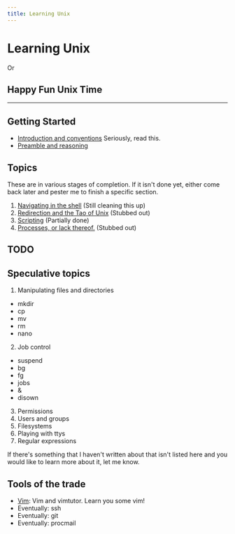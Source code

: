 ```yaml
---
title: Learning Unix
---
```

Learning Unix
===================

Or

Happy Fun Unix Time
-------------------

- - -

Getting Started
---------------

 * [Introduction and conventions](introduction/) Seriously, read this.
 * [Preamble and reasoning](preamble/)

Topics
-----

These are in various stages of completion. If it isn't done yet, either come
back later and pester me to finish a specific section.

 1. [Navigating in the shell](001-navigation/) (Still cleaning this up)
 2. [Redirection and the Tao of Unix](002-redirection/) (Stubbed out)
 3. [Scripting](003-scripting/) (Partially done)
 4. [Processes, or lack thereof.](004-processes/) (Stubbed out)

TODO
----


Speculative topics
------------------

  1. Manipulating files and directories
   * mkdir
   * cp
   * mv
   * rm
   * nano
  2. Job control
   * suspend
   * bg
   * fg
   * jobs
   * &
   * disown
  3. Permissions
  4. Users and groups
  5. Filesystems
  6. Playing with ttys
  7. Regular expressions

If there's something that I haven't written about that isn't listed here and
you would like to learn more about it, let me know.

Tools of the trade
------------------

 - [Vim](tools/vim/): Vim and vimtutor. Learn you some vim!
 - Eventually: ssh
 - Eventually: git
 - Eventually: procmail
